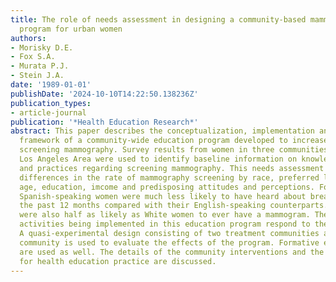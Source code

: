 ```yaml
---
title: The role of needs assessment in designing a community-based mammography education
  program for urban women
authors:
- Morisky D.E.
- Fox S.A.
- Murata P.J.
- Stein J.A.
date: '1989-01-01'
publishDate: '2024-10-10T14:22:50.138236Z'
publication_types:
- article-journal
publication: '*Health Education Research*'
abstract: This paper describes the conceptualization, implementation and evaluation
  framework of a community-wide education program developed to increase the use of
  screening mammography. Survey results from women in three communities in the Greater
  Los Angeles Area were used to identify baseline information on knowledge, beliefs
  and practices regarding screening mammography. This needs assessment indicated significant
  differences in the rate of mammography screening by race, preferred language, community,
  age, education, imcome and predisposing attitudes and perceptions. For instance,
  Spanish-speaking women were much less likely to have heard about breast cancer in
  the past 12 months compared with their English-speaking counterparts. Hispanic women
  were also half as likely as White women to ever have a mammogram. The intervention
  activities being implemented in this education program respond to the various findings.
  A quasi-experimental design consisting of two treatment communities and one control
  community is used to evaluate the effects of the program. Formative evaluation methods
  are used as well. The details of the community interventions and the implications
  for health education practice are discussed.
---
```

